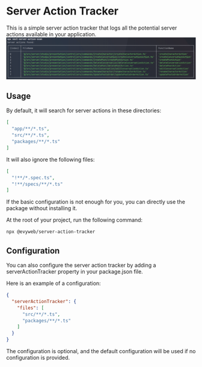 #  Server Action Tracker
This is a simple server action tracker that logs all the potential server actions available in your application.
![img.png](assets%2Fimg.png)
## Usage

By default, it will search for server actions in these directories:
```json
[
  "app/**/*.ts",
  "src/**/*.ts",
  "packages/**/*.ts"
]
```

It will also ignore the following files:
```json
[
  "!**/*.spec.ts",
  "!**/specs/**/*.ts"
]
```

If the basic configuration is not enough for you, you can directly use the package without installing it.

At the root of your project, run the following command:

```bash
npx @evyweb/server-action-tracker
```

## Configuration

You can also configure the server action tracker by adding a serverActionTracker property in your package.json file.

Here is an example of a configuration:

```json
{
  "serverActionTracker": {
    "files": [
      "src/**/*.ts",
      "packages/**/*.ts"
    ]
  }
}
```

The configuration is optional, and the default configuration will be used if no configuration is provided.